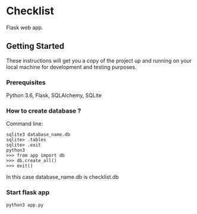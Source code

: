 # Checklist

Flask web app.

## Getting Started

These instructions will get you a copy of the project up and running on your local machine for development and testing purposes.
### Prerequisites

Python 3.6, Flask, SQLAlchemy, SQLite

### How to create database ? 

Command line:

```
sqlite3 database_name.db 
sqlite> .tables
sqlite> .exit
python3
>>> from app import db
>>> db.create_all()
>>> exit()
```

In this case database_name.db is checklist.db

### Start flask app

```
python3 app.py
```


